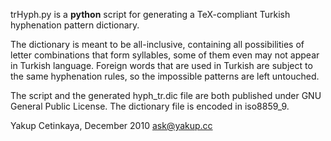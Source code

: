
trHyph.py is a **python** script for generating a TeX-compliant Turkish hyphenation pattern dictionary.

The dictionary is meant to be all-inclusive, containing all possibilities of letter combinations that form syllables, some of them even may not appear in Turkish language. 
Foreign words that are used in Turkish are subject to the same hyphenation rules, so the impossible patterns are left untouched.

The script and the generated hyph_tr.dic file are both published under GNU General Public License.
The dictionary file is encoded in iso8859_9.

Yakup Cetinkaya, December 2010
<ask@yakup.cc>
